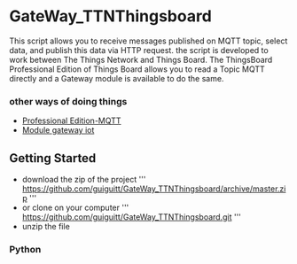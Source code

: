# GateWay_TTNThingsboard
This script allows you to receive messages published on MQTT topic, 
select data, and publish this data via HTTP request.
the script is developed to work between The Things Network and Things Board. 
The ThingsBoard Professional Edition  of Things Board allows you to read a Topic MQTT directly and a Gateway module 
is available to do the same.
### other ways of doing things 
* [Professional Edition-MQTT](https://thingsboard.io/docs/user-guide/integrations/mqtt/) 
* [Module gateway iot](https://thingsboard.io/docs/iot-gateway/)
## Getting Started
* download the zip of the project
'''
https://github.com/guiguitt/GateWay_TTNThingsboard/archive/master.zip
'''
* or clone on your computer 
'''
https://github.com/guiguitt/GateWay_TTNThingsboard.git
'''
* unzip the file 
### Python 